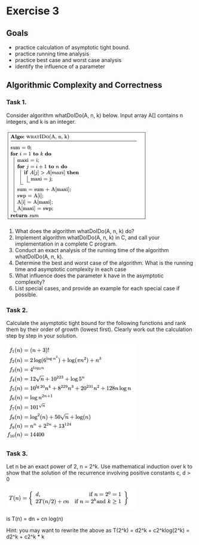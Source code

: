 # Exercise 3

## Goals

- practice calculation of asymptotic tight bound.
- practice running time analysis
- practice best case and worst case analysis
- identify the influence of a parameter

## Algorithmic Complexity and Correctness

### Task 1.

Consider algorithm whatDoIDo(A, n, k) below. Input array A[] contains n integers, and k is an integer.

![alt text](https://github.com/Traenqui/UZH_B.Sc._Computer_Science/blob/master/courses/21FS_Informatics_2/Exercise/Exercise_3/pseudo_whatDoIDo.png)

1. What does the algorithm whatDoIDo(A, n, k) do?
2. Implement algorithm whatDoIDo(A, n, k) in C, and call your implementation in a complete C program.
3. Conduct an exact analysis of the running time of the algorithm whatDoIDo(A, n, k).
4. Determine the best and worst case of the algorithm. What is the running time and asymptotic complexity in each case
5. What influence does the parameter k have in the asymptotic complexity?
6. List special cases, and provide an example for each special case if possible.

### Task 2.

Calculate the asymptotic tight bound for the following functions and rank them by their order of growth (lowest first). Clearly work out the calculation step by step in your solution.

![alt text](https://github.com/Traenqui/UZH_B.Sc._Computer_Science/blob/master/courses/21FS_Informatics_2/Exercise/Exercise_3/Task%202.png)

### Task 3.

Let n be an exact power of 2, n = 2^k.
Use mathematical induction over k to show that the solution of the recurrence involving positive constants c, d > 0

![alt text](https://github.com/Traenqui/UZH_B.Sc._Computer_Science/blob/master/courses/21FS_Informatics_2/Exercise/Exercise_3/Task3.png)

is T(n) = dn + cn log(n)

Hint: you may want to rewrite the above as T(2^k) = d2^k + c2^klog(2^k) = d2^k + c2^k \* k
